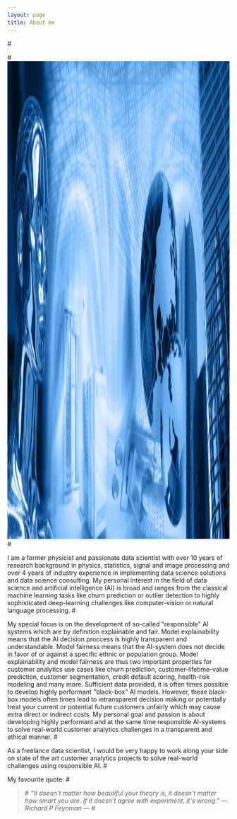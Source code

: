 ```yaml
---
layout: page
title: About me
---
```

#<p></p>
#<img src="images/artificial_intelligence.png" width="900" height="1080">
#<p></p>
I am a former physicist and passionate data scientist with over 10 years of research background in physics, statistics, signal and image processing and over 4 years of industry experience in implementing data science solutions and data science consulting. My personal interest in the field of data science and artificial intelligence (AI) is broad and ranges from the classical machine learning tasks like churn prediction or outlier detection to highly sophisticated deep-learning challenges like computer-vision or natural language processing. 
#<p></p>
My special focus is on the development of so-called "responsible" AI systems which are by definition explainable and fair. Model explainability means that the AI decision proccess is highly transparent and understandable. Model fairness means that the AI-system does not decide in favor of or against a specific ethnic or population group. Model explainability and model fairness are thus two important properties for customer analytics use cases like churn prediction, customer-lifetime-value prediction, customer segmentation, credit default scoring, health-risk modeling and many more. Sufficient data provided, it is often times possible to develop highly performant "black-box" AI models. However, these black-box models often times lead to intransparent decision making or potentially treat your current or potential future customers unfairly which may cause extra direct or indirect costs. My personal goal and passion is about developing highly performant and at the same time responsible AI-systems to solve real-world customer analytics challenges in a transparent and ethical manner.
#<p></p>
As a freelance data scientist, I would be very happy to work along your side on state of the art customer analytics projects to solve real-world challenges using responsible AI.
#<p></p>
My favourite quote:
#<blockquote>
#<i> “It doesn't matter how beautiful your theory is, it doesn't matter how smart you are. If it doesn't agree with experiment, it's wrong.” ― Richard P Feynman ― <i>
#</blockquote>
